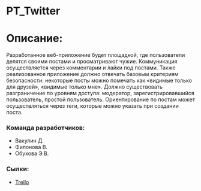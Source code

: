 # PT_Twitter
# Описание:
Разработанное веб-приложение будет площадкой, где пользователи делятся своими постами и просматривают чужие. Коммуникация осуществляется через комментарии и лайки под постами. Также реализованное приложение должно отвечать базовым критериям безопасности: некоторые посты можно помечать как «видимые только для друзей», «видимые только мне». Должно существовать разграничение по уровням доступа: модератор, зарегистрировавшийся пользователь, простой пользователь. Ориентирование по постам может осуществляться через теги, которые можно указать при создании поста.
### Команда разработчиков:
* Вакулин Д.
* Филонова В.
* Обухова Э.В.
### Сылки:
- [Trello](https://trello.com/202297922533)
